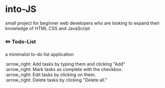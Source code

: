 # into-JS
small project for beginner web developers who are looking to expand their knowledge of HTML CSS and JavaScript

### :pencil2: Todo-List 
<p>a minimalist to-do list application</p>
:arrow_right: Add tasks by typing them and clicking "Add" <br>
:arrow_right: Mark tasks as complete with the checkbox. <br>
:arrow_right: Edit tasks by clicking on them. <br>
:arrow_right: Delete tasks by clicking "Delete all."
